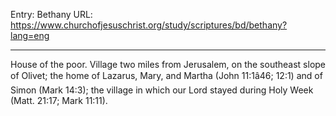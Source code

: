 Entry: Bethany
URL: https://www.churchofjesuschrist.org/study/scriptures/bd/bethany?lang=eng

---

House of the poor. Village two miles from Jerusalem, on the southeast slope of Olivet; the home of Lazarus, Mary, and Martha (John 11:1â46; 12:1) and of Simon (Mark 14:3); the village in which our Lord stayed during Holy Week (Matt. 21:17; Mark 11:11).

